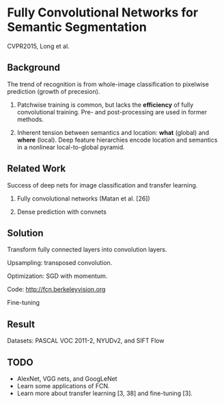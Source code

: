 # Fully Convolutional Networks for Semantic Segmentation 

CVPR2015, Long et al.

## Background

The trend of recognition is from whole-image classification to pixelwise prediction (growth of precesion).

1. Patchwise training is common, but lacks the **efficiency** of fully convolutional training.
Pre- and post-processing are used in former methods.

1. Inherent tension between semantics and location: **what** (global) and **where** (local). Deep feature hierarchies encode location and semantics in a nonlinear local-to-global pyramid.

## Related Work

Success of deep nets for image classification and transfer learning.

1. Fully convolutional networks (Matan et al. [26])

1. Dense prediction with convnets

## Solution

Transform fully connected layers into convolution layers.

Upsampling: transposed convolution.

Optimization: SGD with momentum.

Code: http://fcn.berkeleyvision.org

Fine-tuning

## Result

Datasets: PASCAL VOC 2011-2, NYUDv2, and SIFT Flow

## TODO
* AlexNet, VGG nets, and GoogLeNet
* Learn some applications of FCN.
* Learn more about transfer learning [3, 38] and fine-tuning [3].